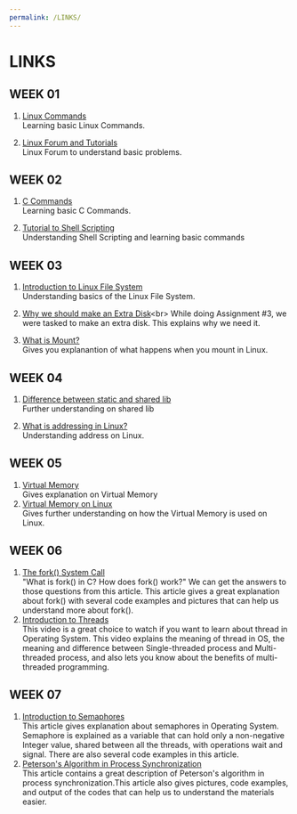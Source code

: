 ```yaml
---
permalink: /LINKS/
---
```

# LINKS

## WEEK 01
1. [Linux Commands](https://www.javatpoint.com/linux-commands)<br>
   Learning basic Linux Commands.

2. [Linux Forum and Tutorials](https://www.linux.org/)<br>
   Linux Forum to understand basic problems.


## WEEK 02
1. [C Commands](https://www.educba.com/c-command/)<br>
   Learning basic C Commands.

2. [Tutorial to Shell Scripting](https://www.javatpoint.com/shell-scripting-tutorial)<br>
   Understanding Shell Scripting and learning basic commands

## WEEK 03
1. [Introduction to Linux File System](https://www.javatpoint.com/linux-file-system)<br>
   Understanding basics of the Linux File System.
   
2. [Why we should make an Extra Disk](https://www.geeksforgeeks.org/disk-partitioning-in-linux/#:~:text=Disk%20Partitioning%20is%20the%20process,partitions%20in%20the%20partition%20table.)<br>
   While doing Assignment #3, we were tasked to make an extra disk. This explains why we need it.

3. [What is Mount?](https://www.bleepingcomputer.com/tutorials/introduction-to-mounting-filesystems-in-linux/)<br>
   Gives you explanantion of what happens when you mount in Linux.

## WEEK 04
1. [Difference between static and shared lib](https://stackoverflow.com/questions/2649334/difference-between-static-and-shared-libraries)<br>
   Further understanding on shared lib
   
2. [What is addressing in Linux?](https://www.geeksforgeeks.org/addresses-command-in-linux-with-examples/)<br>
   Understanding address on Linux.

## WEEK 05
1. [Virtual Memory](https://www.techtarget.com/searchstorage/definition/virtual-memory)<br>
   Gives explanation on Virtual Memory
2. [Virtual Memory on Linux](https://www.logicmonitor.com/blog/the-right-way-to-monitor-virtual-memory-on-linux)<br>
   Gives further understanding on how the Virtual Memory is used on Linux.

## WEEK 06
1. [The fork() System Call](https://www.csl.mtu.edu/cs4411.ck/www/NOTES/process/fork/create.html)<br>
"What is fork() in C? How does fork() work?" We can get the answers to those questions from this article.
 This article gives a great explanation about fork() with several code examples and pictures that can help us understand more about fork().
2. [Introduction to Threads](https://youtu.be/LOfGJcVnvAk)<br>
This video is a great choice to watch if you want to learn about thread in Operating System.
This video explains the meaning of thread in OS, the meaning and difference between Single-threaded process and Multi-threaded process, and also lets you know about the benefits of multi-threaded programming.

## WEEK 07
1. [Introduction to Semaphores](https://www.studytonight.com/operating-system/introduction-to-semaphores)<br>
This article gives explanation about semaphores in Operating System.
Semaphore is explained as a variable that can hold only a non-negative Integer value, shared between all the threads, with operations wait and signal. 
There are also several code examples in this article.
2. [Peterson's Algorithm in Process Synchronization](https://www.geeksforgeeks.org/petersons-algorithm-in-process-synchronization/)<br>
This article contains a great description of Peterson's algorithm in process synchronization.This article also gives pictures, code examples, and output of the codes that can help us to understand the materials easier.
